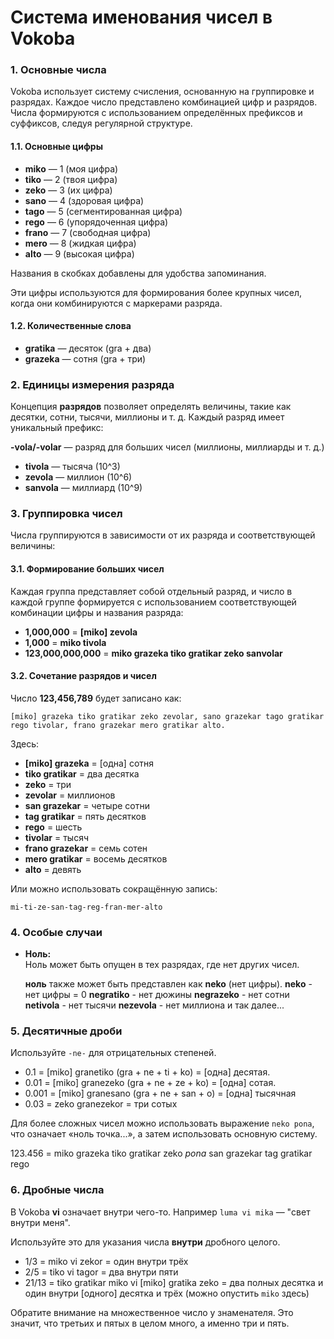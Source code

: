 # Система именования чисел в Vokoba

### **1. Основные числа**

Vokoba использует систему счисления, основанную на группировке и разрядах. Каждое число представлено комбинацией цифр и разрядов. Числа формируются с использованием определённых префиксов и суффиксов, следуя регулярной структуре.

#### **1.1. Основные цифры**

- **miko** — 1 (моя цифра)
- **tiko** — 2 (твоя цифра)
- **zeko** — 3 (их цифра)
- **sano** — 4 (здоровая цифра)
- **tago** — 5 (сегментированная цифра)
- **rego** — 6 (упорядоченная цифра)
- **frano** — 7 (свободная цифра)
- **mero** — 8 (жидкая цифра)
- **alto** — 9 (высокая цифра)

Названия в скобках добавлены для удобства запоминания.

Эти цифры используются для формирования более крупных чисел, когда они комбинируются с маркерами разряда.

#### **1.2. Количественные слова**

- **gratika** — десяток (gra + два)
- **grazeka** — сотня (gra + три)

### **2. Единицы измерения разряда**

Концепция **разрядов** позволяет определять величины, такие как десятки, сотни, тысячи, миллионы и т. д. Каждый разряд имеет уникальный префикс:

**-vola/-volar** — разряд для больших чисел (миллионы, миллиарды и т. д.)

- **tivola** — тысяча (10^3)
- **zevola** — миллион (10^6)
- **sanvola** — миллиард (10^9)

### **3. Группировка чисел**

Числа группируются в зависимости от их разряда и соответствующей величины:

#### **3.1. Формирование больших чисел**

Каждая группа представляет собой отдельный разряд, и число в каждой группе формируется с использованием соответствующей комбинации цифры и названия разряда:

- **1,000,000** = **[miko] zevola**  
- **1,000** = **miko tivola**  
- **123,000,000,000** = **miko grazeka tiko gratikar zeko sanvolar**

#### **3.2. Сочетание разрядов и чисел**

Число **123,456,789** будет записано как:

```
[miko] grazeka tiko gratikar zeko zevolar, sano grazekar tago gratikar rego tivolar, frano grazekar mero gratikar alto.
```

Здесь:
- **[miko] grazeka** = [одна] сотня
- **tiko gratikar** = два десятка
- **zeko** = три
- **zevolar** = миллионов
- **san grazekar** = четыре сотни
- **tag gratikar** = пять десятков
- **rego** = шесть
- **tivolar** = тысяч
- **frano grazekar** = семь сотен
- **mero gratikar** = восемь десятков
- **alto** = девять

Или можно использовать сокращённую запись:
```
mi-ti-ze-san-tag-reg-fran-mer-alto
```


### **4. Особые случаи**

- **Ноль:**  
  Ноль может быть опущен в тех разрядах, где нет других чисел.

  **ноль** также может быть представлен как **neko** (нет цифры).
  **neko** - нет цифры = 0
  **negratiko** - нет дюжины
  **negrazeko** - нет сотни
  **netivola** - нет тысячи
  **nezevola** - нет миллиона
  и так далее...

### **5. Десятичные дроби**

Используйте `-ne-` для отрицательных степеней.

- 0.1 = [miko] granetiko (gra + ne + ti + ko) = [одна] десятая.
- 0.01 = [miko] granezeko (gra + ne + ze + ko) = [одна] сотая.
- 0.001 = [miko] granesano (gra + ne + san + o) = [одна] тысячная
- 0.03 = zeko granezekor = три сотых

Для более сложных чисел можно использовать выражение `neko pona`, что означает «ноль точка...», а затем использовать основную систему.

123.456 = miko grazeka tiko gratikar zeko *pona* san grazekar tag gratikar rego

### **6. Дробные числа**

В Vokoba **vi** означает внутри чего-то. Например `luma vi mika` — "свет внутри меня".

Используйте это для указания числа **внутри** дробного целого.
- 1/3 = miko vi zekor = один внутри трёх
- 2/5 = tiko vi tagor = два внутри пяти
- 21/13 = tiko gratikar miko vi [miko] gratika zeko = два полных десятка и один внутри [одного] десятка и трёх (можно опустить `miko` здесь)

Обратите внимание на множественное число у знаменателя. Это значит, что третьих и пятых в целом много, а именно три и пять.